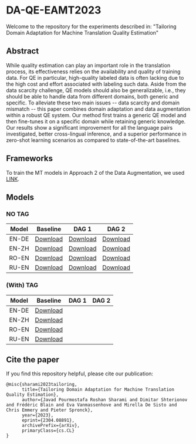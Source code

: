# DA-QE-EAMT2023
Welcome to the repository for the experiments described in: "Tailoring Domain Adaptation for Machine Translation Quality Estimation"

## Abstract
While quality estimation can play an important role in the translation process, its effectiveness relies on the availability and quality of training data. For QE in particular, high-quality labeled data is often lacking due to the high cost and effort associated with labeling such data. Aside from the data scarcity challenge, QE models should also be generalizable, i.e., they should be able to handle data from different domains, both generic and specific. To alleviate these two main issues -- data scarcity and domain mismatch -- this paper combines domain adaptation and data augmentation within a robust QE system. Our method first trains a generic QE model and then fine-tunes it on a specific domain while retaining generic knowledge. Our results show a significant improvement for all the language pairs investigated, better cross-lingual inference, and a superior performance in zero-shot learning scenarios as compared to state-of-the-art baselines.

## Frameworks
To train the MT models in Approach 2 of the Data Augmentation, we used [LINK](https://github.com/JoyeBright/MT-HF).

## Models
### NO TAG
|Model   | Baseline | DAG 1 | DAG 2|
|:------:|:--------:|:-----:|:----:|
|EN-DE   |[Download](https://huggingface.co/joyebright/EAMT2023-Baseline-EN-DE)|[Download](https://huggingface.co/joyebright/EAMT2023-EN-DE-DAG1-NOTAG)|[Download](https://huggingface.co/joyebright/EAMT2023-EN-DE-DAG2-NOTAG/)|
|EN-ZH   |[Download](https://huggingface.co/joyebright/EAMT2023-Baseline-EN-ZH)|[Download](https://huggingface.co/joyebright/EAMT2023-EN-ZH-DAG1-NOTAG)|[Download](https://huggingface.co/joyebright/EAMT2023-EN-ZH-DAG2-NOTAG)|
|RO-EN   |[Download](https://huggingface.co/joyebright/EAMT2023-Baseline-RO-EN)|[Download](https://huggingface.co/joyebright/EAMT2023-RO-EN-DAG1-NOTAG)|[Download](https://huggingface.co/joyebright/EAMT2023-RO-EN-DAG2-NOTAG)|
|RU-EN   |[Download](https://huggingface.co/joyebright/EAMT2023-Baseline-RU-EN)|[Download]()|[Download]()|

### (With) TAG
|Model   | Baseline | DAG 1 | DAG 2|
|:------:|:--------:|:-----:|:----:|
|EN-DE   |[Download](https://huggingface.co/joyebright/EAMT2023-Baseline-EN-DE)|       |      |
|EN-ZH   |[Download](https://huggingface.co/joyebright/EAMT2023-Baseline-EN-ZH)|       |      |
|RO-EN   |[Download](https://huggingface.co/joyebright/EAMT2023-Baseline-RO-EN)|       |      |
|RU-EN   |[Download](https://huggingface.co/joyebright/EAMT2023-Baseline-RU-EN)|       |      |

## Cite the paper
If you find this repository helpful, please cite our publication:
```
@misc{sharami2023tailoring,
      title={Tailoring Domain Adaptation for Machine Translation Quality Estimation}, 
      author={Javad Pourmostafa Roshan Sharami and Dimitar Shterionov and Frédéric Blain and Eva Vanmassenhove and Mirella De Sisto and Chris Emmery and Pieter Spronck},
      year={2023},
      eprint={2304.08891},
      archivePrefix={arXiv},
      primaryClass={cs.CL}
}
```

